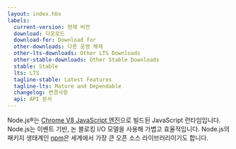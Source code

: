 ```yaml
---
layout: index.hbs
labels:
  current-version: 현재 버전
  download: 다운로드
  download-for: Download for
  other-downloads: 다른 운영 체제
  other-lts-downloads: Other LTS Downloads
  other-stable-downloads: Other Stable Downloads
  stable: Stable
  lts: LTS
  tagline-stable: Latest Features
  tagline-lts: Mature and Dependable
  changelog: 변경사항
  api: API 문서
---
```


Node.js®는 [Chrome V8 JavaScript 엔진](https://developers.google.com/v8/)으로 빌드된 JavaScript 런타임입니다.
Node.js는 이벤트 기반, 논 블로킹 I/O 모델을 사용해 가볍고 효율적입니다. Node.js의 패키지 생태계인 [npm](https://www.npmjs.com/)은 세계에서 가장 큰 오픈 소스 라이브러리이기도 합니다.

